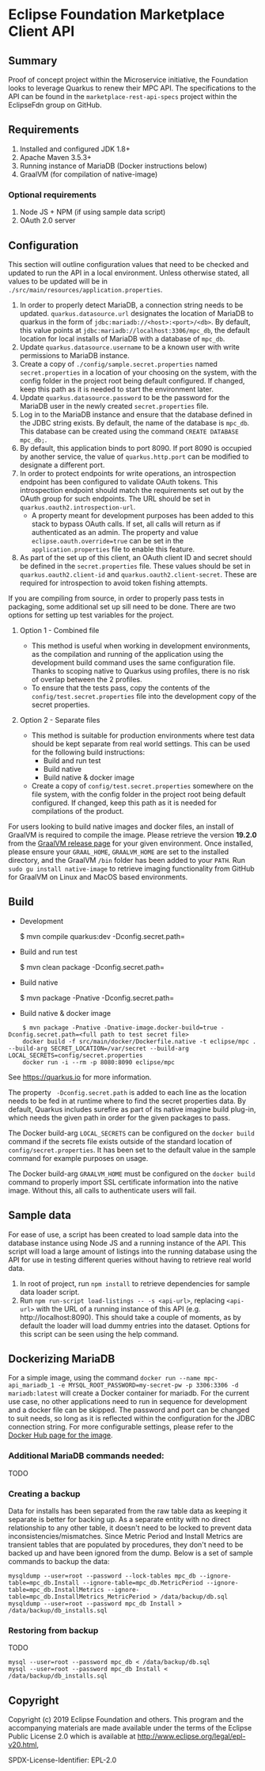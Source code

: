 # Eclipse Foundation Marketplace Client API

## Summary

Proof of concept project within the Microservice initiative, the Foundation looks to leverage Quarkus to renew their MPC API. The specifications to the API can be found in the `marketplace-rest-api-specs` project within the EclipseFdn group on GitHub.

## Requirements

1. Installed and configured JDK 1.8+
1. Apache Maven 3.5.3+
1. Running instance of MariaDB (Docker instructions below)
1. GraalVM (for compilation of native-image)

### Optional requirements

1. Node JS + NPM (if using sample data script)
1. OAuth 2.0 server

## Configuration

This section will outline configuration values that need to be checked and updated to run the API in a local environment. Unless otherwise stated, all values to be updated will be in `./src/main/resources/application.properties`.

1. In order to properly detect MariaDB, a connection string needs to be updated. `quarkus.datasource.url` designates the location of MariaDB to quarkus in the form of `jdbc:mariadb://<host>:<port>/<db>`. By default, this value points at `jdbc:mariadb://localhost:3306/mpc_db`, the default location for local installs of MariaDB with a database of `mpc_db`.
1. Update `quarkus.datasource.username` to be a known user with write permissions to MariaDB instance.
1. Create a copy of `./config/sample.secret.properties` named `secret.properties` in a location of your choosing on the system, with the config folder in the project root being default configured. If changed, keep this path as it is needed to start the environment later.
1. Update `quarkus.datasource.password` to be the password for the MariaDB user in the newly created `secret.properties` file.
1. Log in to the MariaDB instance and ensure that the database defined in the JDBC string exists. By default, the name of the database is `mpc_db`. This database can be created using the command `CREATE DATABASE mpc_db;`. 
1. By default, this application binds to port 8090. If port 8090 is occupied by another service, the value of `quarkus.http.port` can be modified to designate a different port. 
1. In order to protect endpoints for write operations, an introspection endpoint has been configured to validate OAuth tokens. This introspection endpoint should match the requirements set out by the OAuth group for such endpoints. The URL should be set in `quarkus.oauth2.introspection-url`.  
    * A property meant for development purposes has been added to this stack to bypass OAuth calls. If set, all calls will return as if authenticated as an admin. The property and value `eclipse.oauth.override=true` can be set in the `application.properties` file to enable this feature.
1. As part of the set up of this client, an OAuth client ID and secret should be defined in the `secret.properties` file. These values should be set in `quarkus.oauth2.client-id` and `quarkus.oauth2.client-secret`. These are required for introspection to avoid token fishing attempts.

If you are compiling from source, in order to properly pass tests in packaging, some additional set up sill need to be done. There are two options for setting up test variables for the project.

1. Option 1 - Combined file
    - This method is useful when working in development environments, as the compilation and running of the application using the development build command uses the same configuration file. Thanks to scoping native to Quarkus using profiles, there is no risk of overlap between the 2 profiles.
    - To ensure that the tests pass, copy the contents of the `config/test.secret.properties` file into the development copy of the secret properties.

1. Option 2 - Separate files
    - This method is suitable for production environments where test data should be kept separate from real world settings. This can be used for the following build instructions:
        - Build and run test  
        - Build native  
        - Build native & docker image  
    - Create a copy of `config/test.secret.properties` somewhere on the file system, with the config folder in the project root being default configured. If changed, keep this path as it is needed for compilations of the product.

For users looking to build native images and docker files, an install of GraalVM is required to compile the image. Please retrieve the version **19.2.0** from the [GraalVM release page](https://github.com/oracle/graal/releases) for your given environment. Once installed, please ensure your `GRAAL_HOME`, `GRAALVM_HOME` are set to the installed directory, and the GraalVM `/bin` folder has been added to your `PATH`. Run `sudo gu install native-image` to retrieve imaging functionality from GitHub for GraalVM on Linux and MacOS based environments. 


## Build

* Development 

    $ mvn compile quarkus:dev -Dconfig.secret.path=<full path to secret file>
   
* Build and run test

    $ mvn clean package -Dconfig.secret.path=<full path to test secret file>
    
* Build native 

    $ mvn package -Pnative -Dconfig.secret.path=<full path to test secret file>
    
* Build native & docker image

```
    $ mvn package -Pnative -Dnative-image.docker-build=true -Dconfig.secret.path=<full path to test secret file>  
    docker build -f src/main/docker/Dockerfile.native -t eclipse/mpc . --build-arg SECRET_LOCATION=/var/secret --build-arg LOCAL_SECRETS=config/secret.properties  
    docker run -i --rm -p 8080:8090 eclipse/mpc  
```

See https://quarkus.io for more information.  

The property ` -Dconfig.secret.path` is added to each line as the location needs to be fed in at runtime where to find the secret properties data. By default, Quarkus includes surefire as part of its native imagine build plug-in, which needs the given path in order for the given packages to pass.

The Docker build-arg `LOCAL_SECRETS` can be configured on the `docker build` command if the secrets file exists outside of the standard location of `config/secret.properties`. It has been set to the default value in the sample command for example purposes on usage.

The Docker build-arg `GRAALVM_HOME` must be configured on the `docker build` command to properly import SSL certificate information into the native image. Without this, all calls to authenticate users will fail.

## Sample data

For ease of use, a script has been created to load sample data into the database instance using Node JS and a running instance of the API. This script will load a large amount of listings into the running database using the API for use in testing different queries without having to retrieve real world data.

1. In root of project, run `npm install` to retrieve dependencies for sample data loader script.
1. Run `npm run-script load-listings -- -s <api-url>`, replacing `<api-url>` with the URL of a running instance of this API (e.g. http://localhost:8090). This should take a couple of moments, as by default the loader will load dummy entries into the dataset. Options for this script can be seen using the help command.

## Dockerizing MariaDB

For a simple image, using the command `docker run --name mpc-api_mariadb_1 -e MYSQL_ROOT_PASSWORD=my-secret-pw -p 3306:3306 -d mariadb:latest` will create a Docker container for mariadb. For the current use case, no other applications need to run in sequence for development and a docker file can be skipped. The password and port can be changed to suit needs, so long as it is reflected within the configuration for the JDBC connection string. For more configurable settings, please refer to the [Docker Hub page for the image](https://hub.docker.com/_/mariadb).

### Additional MariaDB commands needed:

TODO

### Creating a backup

Data for installs has been separated from the raw table data as keeping it separate is better for backing up. As a separate entity with no direct relationship to any other table, it doesn't need to be locked to prevent data inconsistencies/mismatches. Since Metric Period and Install Metrics are transient tables that are populated by procedures, they don't need to be backed up and have been ignored from the dump. Below is a set of sample commands to backup the data:

```
mysqldump --user=root --password --lock-tables mpc_db --ignore-table=mpc_db.Install --ignore-table=mpc_db.MetricPeriod --ignore-table=mpc_db.InstallMetrics --ignore-table=mpc_db.InstallMetrics_MetricPeriod > /data/backup/db.sql
mysqldump --user=root --password mpc_db Install > /data/backup/db_installs.sql
```

### Restoring from backup

TODO

```
mysql --user=root --password mpc_db < /data/backup/db.sql
mysql --user=root --password mpc_db Install < /data/backup/db_installs.sql
```

## Copyright 

Copyright (c) 2019 Eclipse Foundation and others.
This program and the accompanying materials are made available under the terms of the Eclipse Public License 2.0 which is available at http://www.eclipse.org/legal/epl-v20.html,

SPDX-License-Identifier: EPL-2.0
